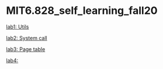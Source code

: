 # MIT6.828_self_learning_fall20

[lab1: Utils](https://github.com/howIdobetter/MIT6.828_self_learning_fall20/blob/main/lab1.md)

[lab2: System call](https://github.com/howIdobetter/MIT6.828_self_learning_fall20/blob/main/lab2.md)

[lab3: Page table](https://github.com/howIdobetter/MIT6.828_self_learning_fall20/blob/main/Lab3.md)

[lab4: ](https://github.com/howIdobetter/MIT6.828_self_learning_fall20/blob/main/lab4.md)
